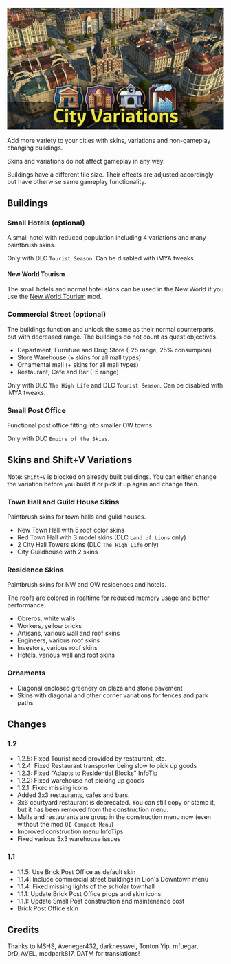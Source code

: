 ![](banner.jpg)

Add more variety to your cities with skins, variations and non-gameplay changing buildings.

Skins and variations do not affect gameplay in any way.

Buildings have a different tile size. Their effects are adjusted accordingly but have otherwise same gameplay functionality.

## Buildings

### Small Hotels (optional)

A small hotel with reduced population including 4 variations and many paintbrush skins.

Only with DLC `Tourist Season`.
Can be disabled with iMYA tweaks.

#### New World Tourism

The small hotels and normal hotel skins can be used in the New World if you use the [New World Tourism](https://github.com/anno-mods/New-World-Tourism) mod.

### Commercial Street (optional)

The buildings function and unlock the same as their normal counterparts, but with decreased range. The buildings do not count as quest objectives.

- Department, Furniture and Drug Store (-25 range, 25% consumpion)
- Store Warehouse (+ skins for all mall types)
- Ornamental mall (+ skins for all mall types)
- Restaurant, Cafe and Bar (-5 range)

Only with DLC `The High Life` and DLC `Tourist Season`.
Can be disabled with iMYA tweaks.

### Small Post Office

Functional post office fitting into smaller OW towns.

Only with DLC `Empire of the Skies`.

## Skins and Shift+V Variations

Note: `Shift+V` is blocked on already built buildings.
You can either change the variation before you build it or pick it up again and change then.

### Town Hall and Guild House Skins

Paintbrush skins for town halls and guild houses.

- New Town Hall with 5 roof color skins
- Red Town Hall with 3 model skins (DLC `Land of Lions` only)
- 2 City Hall Towers skins (DLC `The High Life` only)
- City Guildhouse with 2 skins

### Residence Skins

Paintbrush skins for NW and OW residences and hotels.

The roofs are colored in realtime for reduced memory usage and better performance.

- Obreros, white walls
- Workers, yellow bricks
- Artisans, various wall and roof skins
- Engineers, various roof skins
- Investors, various roof skins
- Hotels, various wall and roof skins

### Ornaments

- Diagonal enclosed greenery on plaza and stone pavement
- Skins with diagonal and other corner variations for fences and park paths

## Changes

### 1.2

- 1.2.5: Fixed Tourist need provided by restaurant, etc.
- 1.2.4: Fixed Restaurant transporter being slow to pick up goods
- 1.2.3: Fixed "Adapts to Residential Blocks" InfoTip
- 1.2.2: Fixed warehouse not picking up goods
- 1.2.1: Fixed missing icons
- Added 3x3 restaurants, cafes and bars.
- 3x6 courtyard restaurant is deprecated. You can still copy or stamp it, but it has been removed from the construction menu.
- Malls and restaurants are group in the construction menu now (even without the mod `UI Compact Menu`)
- Improved construction menu InfoTips
- Fixed various 3x3 warehouse issues

### 1.1

- 1.1.5: Use Brick Post Office as default skin
- 1.1.4: Include commercial street buildings in Lion's Downtown menu
- 1.1.4: Fixed missing lights of the scholar townhall
- 1.1.1: Update Brick Post Office props and skin icons
- 1.1.1: Update Small Post construction and maintenance cost
- Brick Post Office skin

## Credits

Thanks to MSHS, Aveneger432, darknesswei, Tonton Yip, mfuegar, DrD_AVEL, modpark817, DATM for translations!

